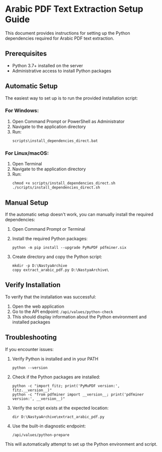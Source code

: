 # Arabic PDF Text Extraction Setup Guide

This document provides instructions for setting up the Python dependencies required for Arabic PDF text extraction.

## Prerequisites

- Python 3.7+ installed on the server
- Administrative access to install Python packages

## Automatic Setup

The easiest way to set up is to run the provided installation script:

### For Windows:

1. Open Command Prompt or PowerShell as Administrator
2. Navigate to the application directory
3. Run:
   ```
   scripts\install_dependencies_direct.bat
   ```

### For Linux/macOS:

1. Open Terminal
2. Navigate to the application directory
3. Run:
   ```
   chmod +x scripts/install_dependencies_direct.sh
   ./scripts/install_dependencies_direct.sh
   ```

## Manual Setup

If the automatic setup doesn't work, you can manually install the required dependencies:

1. Open Command Prompt or Terminal
2. Install the required Python packages:
   ```
   python -m pip install --upgrade PyMuPDF pdfminer.six
   ```

3. Create directory and copy the Python script:
   ```
   mkdir -p D:\NastyaArchive
   copy extract_arabic_pdf.py D:\NastyaArchive\
   ```

## Verify Installation

To verify that the installation was successful:

1. Open the web application
2. Go to the API endpoint: `/api/values/python-check`
3. This should display information about the Python environment and installed packages

## Troubleshooting

If you encounter issues:

1. Verify Python is installed and in your PATH
   ```
   python --version
   ```

2. Check if the Python packages are installed:
   ```
   python -c "import fitz; print('PyMuPDF version:', fitz.__version__)"
   python -c "from pdfminer import __version__; print('pdfminer version:', __version__)"
   ```

3. Verify the script exists at the expected location:
   ```
   dir D:\NastyaArchive\extract_arabic_pdf.py
   ```

4. Use the built-in diagnostic endpoint:
   ```
   /api/values/python-prepare
   ```
   
This will automatically attempt to set up the Python environment and script.